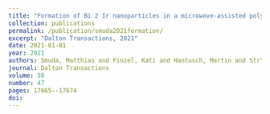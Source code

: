 ```yaml
---
title: "Formation of Bi 2 Ir nanoparticles in a microwave-assisted polyol process revealing the suboxide Bi 4 Ir 2 O"
collection: publications
permalink: /publication/smuda2021formation/
excerpt: "Dalton Transactions, 2021"
date: 2021-01-01
year: 2021
authors: Smuda, Matthias and Finzel, Kati and Hantusch, Martin and Str\
journal: Dalton Transactions
volume: 50
number: 47
pages: 17665--17674
doi: 
---
```

